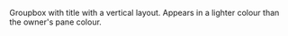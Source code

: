 Groupbox with title with a vertical layout. Appears in a lighter colour than the owner's pane colour.